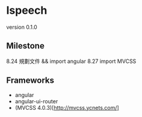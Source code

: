 Ispeech
========

version 0.1.0

## Milestone
8.24 規劃文件 && import angular
8.27 import MVCSS

## Frameworks
* angular
* angular-ui-router
* (MVCSS 4.0.3)[http://mvcss.ycnets.com/]
